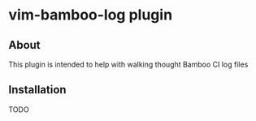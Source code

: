 vim-bamboo-log plugin
=====================

## About
This plugin is intended to help with walking thought Bamboo CI log files

## Installation
TODO
